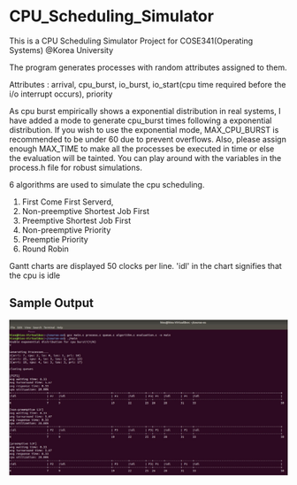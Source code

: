 # CPU_Scheduling_Simulator
This is a CPU Scheduling Simulator Project for COSE341(Operating Systems) @Korea University

The program generates processes with random attributes assigned to them.

Attributes : arrival, cpu_burst, io_burst, io_start(cpu time required before the i/o interrupt occurs), priority

As cpu burst empirically shows a exponential distribution in real systems, I have added a mode to generate cpu_burst times following a exponential distribution. If you wish to use the exponential mode, MAX_CPU_BURST is recommended to be under 60 due to prevent overflows.
Also, please assign enough MAX_TIME to make all the processes be executed in time or else the evaluation will be tainted. You can play around with the variables in the process.h file for robust simulations.

6 algorithms are used to simulate the cpu scheduling.
 
1. First Come First Serverd, 
2. Non-preemptive Shortest Job First
3. Preemptive Shortest Job First
4. Non-preemptive Priority
5. Preemptie Priority
6. Round Robin

Gantt charts are displayed 50 clocks per line. 'idl' in the chart signifies that the cpu is idle

## Sample Output
![Sample_Result](./img/sample_result.jpg)
